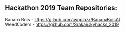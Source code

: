 ## Hackathon 2019 Team Repositories:

Banana Bois - https://github.com/iwoplaza/BananaBoisAI   
WeedCoders - https://github.com/Srakai/skyhacks_2019 

